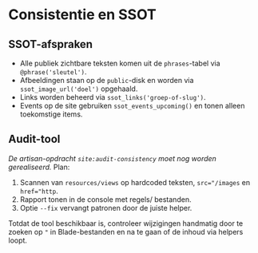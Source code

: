 # Consistentie en SSOT

## SSOT-afspraken
- Alle publiek zichtbare teksten komen uit de `phrases`-tabel via `@phrase('sleutel')`.
- Afbeeldingen staan op de `public`-disk en worden via `ssot_image_url('doel')` opgehaald.
- Links worden beheerd via `ssot_links('groep-of-slug')`.
- Events op de site gebruiken `ssot_events_upcoming()` en tonen alleen toekomstige items.

## Audit-tool
_De artisan-opdracht `site:audit-consistency` moet nog worden gerealiseerd._
Plan:
1. Scannen van `resources/views` op hardcoded teksten, `src="/images` en `href="http`.
2. Rapport tonen in de console met regels/ bestanden.
3. Optie `--fix` vervangt patronen door de juiste helper.

Totdat de tool beschikbaar is, controleer wijzigingen handmatig door te zoeken op `"` in Blade-bestanden en na te gaan of de inhoud via helpers loopt.

